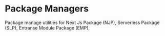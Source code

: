 # Package Managers

Package manage utilities for Next Js Package (NJP), Serverless Package (SLP), Entranse Module Package (EMP),